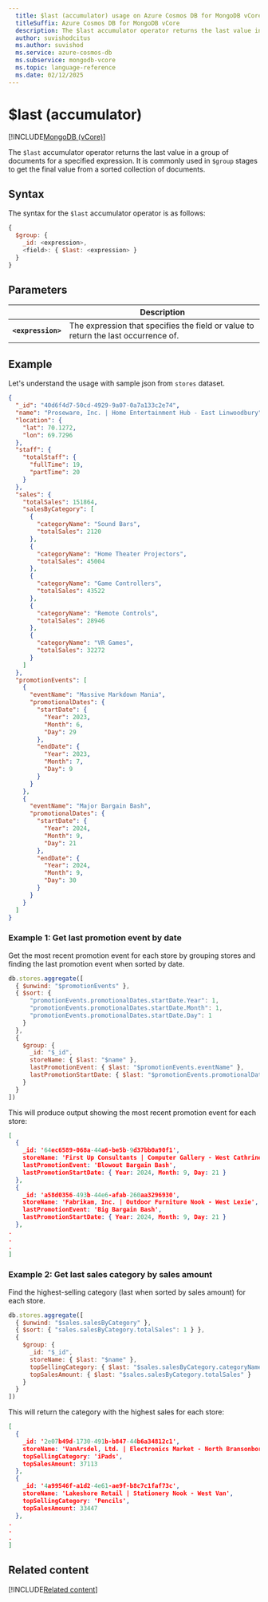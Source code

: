 ```yaml
---
  title: $last (accumulator) usage on Azure Cosmos DB for MongoDB vCore
  titleSuffix: Azure Cosmos DB for MongoDB vCore
  description: The $last accumulator operator returns the last value in a group of documents.
  author: suvishodcitus
  ms.author: suvishod
  ms.service: azure-cosmos-db
  ms.subservice: mongodb-vcore
  ms.topic: language-reference
  ms.date: 02/12/2025
---
```


# $last (accumulator)

[!INCLUDE[MongoDB (vCore)](~/reusable-content/ce-skilling/azure/includes/cosmos-db/includes/appliesto-mongodb-vcore.md)]

The `$last` accumulator operator returns the last value in a group of documents for a specified expression. It is commonly used in `$group` stages to get the final value from a sorted collection of documents.

## Syntax

The syntax for the `$last` accumulator operator is as follows:

```javascript
{
  $group: {
    _id: <expression>,
    <field>: { $last: <expression> }
  }
}
```

## Parameters

| | Description |
| --- | --- |
| **`<expression>`** | The expression that specifies the field or value to return the last occurrence of. |

## Example

Let's understand the usage with sample json from `stores` dataset.

```json
{
  "_id": "40d6f4d7-50cd-4929-9a07-0a7a133c2e74",
  "name": "Proseware, Inc. | Home Entertainment Hub - East Linwoodbury",
  "location": {
    "lat": 70.1272,
    "lon": 69.7296
  },
  "staff": {
    "totalStaff": {
      "fullTime": 19,
      "partTime": 20
    }
  },
  "sales": {
    "totalSales": 151864,
    "salesByCategory": [
      {
        "categoryName": "Sound Bars",
        "totalSales": 2120
      },
      {
        "categoryName": "Home Theater Projectors",
        "totalSales": 45004
      },
      {
        "categoryName": "Game Controllers",
        "totalSales": 43522
      },
      {
        "categoryName": "Remote Controls",
        "totalSales": 28946
      },
      {
        "categoryName": "VR Games",
        "totalSales": 32272
      }
    ]
  },
  "promotionEvents": [
    {
      "eventName": "Massive Markdown Mania",
      "promotionalDates": {
        "startDate": {
          "Year": 2023,
          "Month": 6,
          "Day": 29
        },
        "endDate": {
          "Year": 2023,
          "Month": 7,
          "Day": 9
        }
      }
    },
    {
      "eventName": "Major Bargain Bash",
      "promotionalDates": {
        "startDate": {
          "Year": 2024,
          "Month": 9,
          "Day": 21
        },
        "endDate": {
          "Year": 2024,
          "Month": 9,
          "Day": 30
        }
      }
    }
  ]
}
```

### Example 1: Get last promotion event by date

Get the most recent promotion event for each store by grouping stores and finding the last promotion event when sorted by date.

```javascript
db.stores.aggregate([
  { $unwind: "$promotionEvents" },
  { $sort: { 
      "promotionEvents.promotionalDates.startDate.Year": 1,
      "promotionEvents.promotionalDates.startDate.Month": 1,
      "promotionEvents.promotionalDates.startDate.Day": 1
    }
  },
  {
    $group: {
      _id: "$_id",
      storeName: { $last: "$name" },
      lastPromotionEvent: { $last: "$promotionEvents.eventName" },
      lastPromotionStartDate: { $last: "$promotionEvents.promotionalDates.startDate" }
    }
  }
])
```

This will produce output showing the most recent promotion event for each store:

```json
[
  {
    _id: '64ec6589-068a-44a6-be5b-9d37bb0a90f1',
    storeName: 'First Up Consultants | Computer Gallery - West Cathrine',
    lastPromotionEvent: 'Blowout Bargain Bash',
    lastPromotionStartDate: { Year: 2024, Month: 9, Day: 21 }
  },
  {
    _id: 'a58d0356-493b-44e6-afab-260aa3296930',
    storeName: 'Fabrikam, Inc. | Outdoor Furniture Nook - West Lexie',
    lastPromotionEvent: 'Big Bargain Bash',
    lastPromotionStartDate: { Year: 2024, Month: 9, Day: 21 }
  },
.
.
.
]
```

### Example 2: Get last sales category by sales amount

Find the highest-selling category (last when sorted by sales amount) for each store.

```javascript
db.stores.aggregate([
  { $unwind: "$sales.salesByCategory" },
  { $sort: { "sales.salesByCategory.totalSales": 1 } },
  {
    $group: {
      _id: "$_id",
      storeName: { $last: "$name" },
      topSellingCategory: { $last: "$sales.salesByCategory.categoryName" },
      topSalesAmount: { $last: "$sales.salesByCategory.totalSales" }
    }
  }
])
```

This will return the category with the highest sales for each store:

```json
[
  {
    _id: '2e07b49d-1730-491b-b847-44b6a34812c1',
    storeName: 'VanArsdel, Ltd. | Electronics Market - North Bransonborough',
    topSellingCategory: 'iPads',
    topSalesAmount: 37113
  },
  {
    _id: '4a99546f-a1d2-4e61-ae9f-b8c7c1faf73c',
    storeName: 'Lakeshore Retail | Stationery Nook - West Van',
    topSellingCategory: 'Pencils',
    topSalesAmount: 33447
  },
.
.
.
]
```

## Related content

[!INCLUDE[Related content](../includes/related-content.md)]
